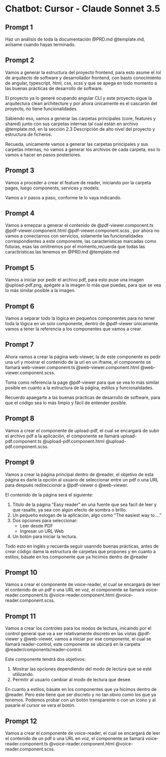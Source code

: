 # Chatbot: Cursor - Claude Sonnet 3.5

## Prompt 1

Haz un análisis de toda la documentación @PRD.md @template.md, avísame cuando hayas terminado.


## Prompt 2

Vamos a generar la estructura del proyecto frontend, para esto asume el rol de arquitecto de software y desarrollador frontend, con basto conocimiento de angular, typescript, html, css, scss y que se apega en todo momento a las buenas prácticas de desarrollo de software. 

El proyecto ya lo generé ocupando angular CLI y este proyecto sigue la arquitectura clean architecture y por ahora únicamente es el cascarón del proyecto, no tiene funcionalidades.

Sabiendo eso, vamos a generar  las carpetas principales (core, features y shared) junto con sus carpetas internas tal cual están en archivo @template.md, en la sección 2.3  Descripción de alto nivel del proyecto y estructura de ficheros.

Recueda, unicamente vamos a generar las carpetas principales y sus carpetas internas, no vamos a generar los archivos de cada carpeta, eso lo vamos a hacer en pasos posteriores.

## Prompt 3

Vamos a proceder a crear el feature de reader, iniciando por la carpeta pages, luego components, services y models.

Vamos a ir pasos a paso, conforme te lo vaya indicando.

## Prompt 4

Vamos a emepzar a generar el contenido de @pdf-viewer.component.ts @pdf-viewer.component.html @pdf-viewer.component.scss , por ahora no vamos a conectarnos con servicios, solamente las funcionalidades correspondientes a este componente, las caracteristicas marcadas como futuras, esas las omitiremos por el momento,recuerda que todas las caractirísticas las tenemos en @PRD.md @template.md 

## Prompt 5

Vamos a iniciar por pedir el archivo pdf, para esto puse una imagen @upload-pdf.png, apégate a la imagen lo más que puedas, para que se vea lo más similar posible a la imagen.

## Prompt 6

Vamos a separar todo la lógica en pequeños componentes para no tener toda la lógica en un solo componente, dentro de @pdf-viewer únicamente vamos a tener la referencia a los componentes que vamos a crear.

## Prompt 7

Ahora vamos a crear la página web-viewer, la de este componente es pedir una url y mostrar el contenido de la url en un iframe, el componente se llamará web-viewer.component.ts @web-viewer.component.html @web-viewer.component.scss.

Toma como referencia la page @pdf-viewer para que se vea lo más similar posible en cuanto a la estructura de la página, estilos y funcionalidades.

Recuerdo apaegarte a las buenas prácticas de desarrollo de software, para que el código sea lo más limpio y fácil de entender posible.

## Prompt 8

Vamos a crear el componente de upload-pdf, el cual se encargará de subir el archivo pdf a la aplicación, el componente se llamará upload-pdf.component.ts @upload-pdf.component.html @upload-pdf.component.scss.


## Prompt 9

Vamos a crear la página principal dentro de @reader, el objetivo de esta página es darle la opción al usuario de seleccionar entre un pdf o una URL para después redireccionar a @pdf-viewer o @web-viewer.

El contenido de la página será el siguiente:

1. Título de la página "Easy reader" en una fuente que sea facíl de leer y que rasalte, ya sea con algún efecto de sombra o brillo.
2. Un pequeño eslogan de la aplicación, algo como "The easiest way to...."
3. Dos opciones para seleccionar:
   - Leer desde PDF
   - Ingresar un URL Web
4. Un botón para iniciar la lectura.

Todo esto en inglés y recuerda seguir usanndo buenas prácticas, antes de crear código dame la estructura de carpetas que propones y en cuanto a estilos, básate en los componente que ya hicimos dentro de  @reader 

## Prompt 10

Vamos a crear el componente de voice-reader, el cual se encargará de leer el contenido de un pdf o una URL en voz, el componente se llamará voice-reader.component.ts @voice-reader.component.html @voice-reader.component.scss.

## Prompt 11

Vamos a crear los controles para los modos de lectura, inicaindo por el control general que va a ser relativamente discreto en las vistas @pdf-viewer y @web-viewer, vamos a iniciar por ese componente, el cual se llamará reader-control, este componente se ubicará en la carpeta @reader/components/reader-control.

Este componente tendrá dos objetivos:

1. Mostrar las opciones dependiendo del modo de lectura que se esté utilizando.
2. Permitir al usuario cambiar al modo de lectura que desee.

En cuanto a estilos, básate en los componentes que ya hicimos dentro de  @reader. Pero este tiene que ser discreto y no tan obvio como los que ya tenemos. Podemos probar con un botón transparente o con un icono y al pasarle el cursor se vera el botón. 

## Prompt 12

Vamos a crear el componente de voice-reader, el cual se encargará de leer el contenido de un pdf o una URL en voz, el componente se llamará voice-reader.component.ts @voice-reader.component.html @voice-reader.component.scss.

